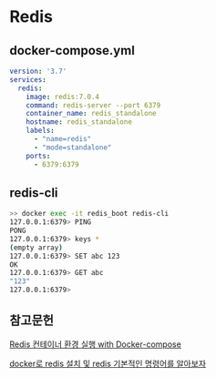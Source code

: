 # Redis

## docker-compose.yml

```yaml
version: '3.7'
services:
  redis:
    image: redis:7.0.4
    command: redis-server --port 6379
    container_name: redis_standalone
    hostname: redis_standalone
    labels:
      - "name=redis"
      - "mode=standalone"
    ports:
      - 6379:6379
```

## redis-cli

```bash
>> docker exec -it redis_boot redis-cli
127.0.0.1:6379> PING
PONG
127.0.0.1:6379> keys *
(empty array)
127.0.0.1:6379> SET abc 123
OK
127.0.0.1:6379> GET abc
"123"
127.0.0.1:6379>
```

## 참고문헌

[Redis 컨테이너 환경 실행 with Docker-compose](https://box0830.tistory.com/404)

[docker로 redis 설치 및 redis 기본적인 명령어를 알아보자](https://msyu1207.tistory.com/entry/Redis-PubSub)